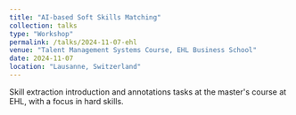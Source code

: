 ```yaml
---
title: "AI-based Soft Skills Matching"
collection: talks
type: "Workshop"
permalink: /talks/2024-11-07-ehl
venue: "Talent Management Systems Course, EHL Business School"
date: 2024-11-07
location: "Lausanne, Switzerland"
---
```


Skill extraction introduction and annotations tasks at the master&apos;s course at EHL, with a focus in hard skills.
